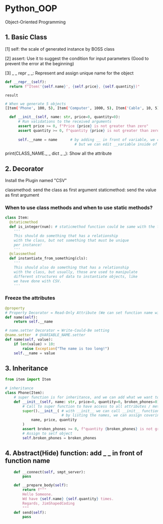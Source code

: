 # Python_OOP
Object-Oriented Programming

## 1. Basic Class

[1] self: the scale of generated instance by BOSS class

[2] assert: Use it to suggest the condition for input parameters (Good to prevent the error at the beginning)

[3] _ _ repr _ _: Represent and assign unique name for the object
```python
def __repr__(self):
  return f"Item('{self.name}', {self.price}, {self.quantity})"
```
`result`
```bash
# When we generate 5 objects
[Item('Phone', 100, 5), Item('Computer', 1000, 5), Item('Cable', 10, 5), Item('Mouse', 50, 5), Item('Keyboard', 75, 5)]
```


```python
  def __init__(self, name: str, price=0, quantity=0):
      # Run validations to the received arguments
      assert price >= 0, f"Price {price} is not greater than zero"
      assert quantity >= 0, f"quantity {price} is not greater than zero"
      
      self.__name = name      # by adding __ in front of variable, we can prevent it to be changed strongly.
                                # but we can edit __variable inside of the class by using function
```
print(CLASS_NAME._ _ dict _ _): Show all the attribute

## 2. Decorator
Install the Plugin named "CSV"

classmethod: send the class as first argument
staticmethod: send the value as first argument

### When to use class methods and when to use static methods?
```python
class Item:
  @staticmethod
  def is_integer(num): # staticmethod function could be same with the function outside of the class. But it looks natural to include inside of the class.
    '''
    This should do something that has a relationship
    with the class, but not something that must be unique
    per instance!
    '''
  @classmethod
  def instantiate_from_something(cls):
    '''
    This should also do something that has a relationship
    with the class, but usually, those are used to manipulate
    different structures of data to instantiate objects, like
    we have done with CSV.
    '''
```
### Freeze the attributes
```python
@property
# Property Decorator = Read-Only Attribute (We can set function name with variable name)
def name(self):
    return self.__name

# name.setter Decorator = Write-Could-Be setting
@name.setter  # @VARIABLE_NAME.setter
def name(self, value):
    if len(value) > 10:
        raise Exception("The name is too long!")
    self.__name = value
```

## 3. Inheritance
```python
from item import Item

# inheritance
class Phone(Item):
    # super function is for inheritance, and we can add what we want to add.
    def __init__(self, name: str, price=0, quantity=0, broken_phones=0):
        # Call to super function to have access to all attributes / methods
        super().__init__( # with __init__ we can call __init__ function in Item class
                          # by listing the names, we can assign covering that process to parent class
            name, price, quantity
        )
        assert broken_phones >= 0, f"quantity {broken_phones} is not greater than zero"
        # Assign to self object
        self.broken_phones = broken_phones
```



## 4. Abstract(Hide) function: add _ _ in front of function name
```python
    def __connect(self, smpt_server):
        pass

    def __prepare_body(self):
        return f"""
        Hello Someone.
        Wd have {self.name} {self.quantity} times.
        Regards, JimShapedCoding
        """
    def send(self):
        pass

```
